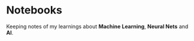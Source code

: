 # Notebooks

Keeping notes of my learnings about **Machine Learning**, **Neural Nets** and **AI**.


